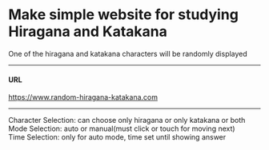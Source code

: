 # Make simple website for studying Hiragana and Katakana

One of the hiragana and katakana characters will be randomly displayed

---
#### URL
https://www.random-hiragana-katakana.com

---
Character Selection: can choose only hiragana or only katakana or both  
Mode Selection: auto or manual(must click or touch for moving next)  
Time Selection: only for auto mode, time set until showing answer